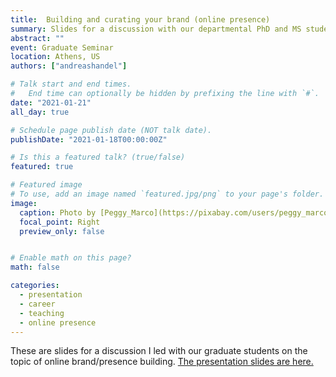 ```yaml
---
title:  Building and curating your brand (online presence)
summary: Slides for a discussion with our departmental PhD and MS students on how to build an online brand and presence
abstract: ""
event: Graduate Seminar
location: Athens, US
authors: ["andreashandel"]

# Talk start and end times.
#   End time can optionally be hidden by prefixing the line with `#`.
date: "2021-01-21"
all_day: true

# Schedule page publish date (NOT talk date).
publishDate: "2021-01-18T00:00:00Z"

# Is this a featured talk? (true/false)
featured: true

# Featured image
# To use, add an image named `featured.jpg/png` to your page's folder. 
image:
  caption: Photo by [Peggy_Marco](https://pixabay.com/users/peggy_marco-1553824/)/Pixabay
  focal_point: Right
  preview_only: false


# Enable math on this page?
math: false

categories:
  - presentation
  - career
  - teaching
  - online presence
---
```


These are slides for a discussion I led with our graduate students on the topic of online brand/presence building. <a href="/presentations/2021_01_Building_your_Brand.html" target="_blank">The presentation slides are here.</a>
